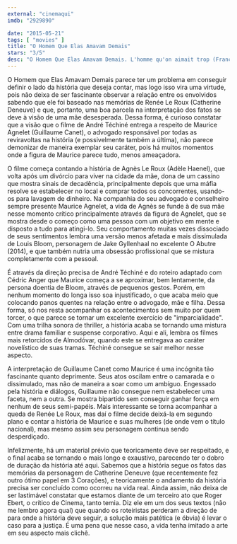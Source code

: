 ```yaml
---
external: "cinemaqui"
imdb: "2929890"

date: "2015-05-21"
tags: [ "movies" ]
title: "O Homem Que Elas Amavam Demais"
stars: "3/5"
desc: "O Homem Que Elas Amavam Demais. L'homme qu'on aimait trop (France, 2014). Dirigido por André Téchiné. Escrito por Cédric Anger, Jean-Charles Le Roux, Renée Le Roux, André Téchiné. Com Guillaume Canet, Catherine Deneuve, Adèle Haenel, Judith Chemla, Mauro Conte, Jean Corso, Hugo Sablic, Jean-Pierre Getti, Pascal Mercier. Crítica escrita para o site CinemAqui."
---
```

O Homem que Elas Amavam Demais parece ter um problema em conseguir definir o lado da história que deseja contar, mas logo isso vira uma virtude, pois não deixa de ser fascinante observar a relação entre os envolvidos sabendo que ele foi baseado nas memórias de Renée Le Roux (Catherine Deneuve) e que, portanto, uma boa parcela na interpretação dos fatos se deve à visão de uma mãe desesperada. Dessa forma, é curioso constatar que a visão que o filme de André Téchiné entrega a respeito de Maurice Agnelet (Guillaume Canet), o advogado responsável por todas as reviravoltas na história (e possivelmente também a última), não parece demonizar de maneira exemplar seu caráter, pois há muitos momentos onde a figura de Maurice parece tudo, menos ameaçadora.

O filme começa contando a história de Agnès Le Roux (Adèle Haenel), que volta após um divórcio para viver na cidade da mãe, dona de um cassino que mostra sinais de decadência, principalmente depois que uma máfia resolve se estabelecer no local e comprar todos os concorrentes, usando-os para lavagem de dinheiro. Na companhia do seu advogado e conselheiro sempre presente Maurice Agnelet, a vida de Agnès se funde à de sua mãe nesse momento crítico principalmente através da figura de Agnelet, que se mostra desde o começo como uma pessoa com um objetivo em mente e disposto a tudo para atingi-lo. Seu comportamento muitas vezes dissociado de seus sentimentos lembra uma versão menos afetada e mais dissimulada de Louis Bloom, personagem de Jake Gyllenhaal no excelente O Abutre (2014), e que também nutria uma obsessão profissional que se mistura completamente com a pessoal.

É através da direção precisa de André Téchiné e do roteiro adaptado com Cédric Anger que Maurice começa a se aproximar, bem lentamente, da persona doentia de Bloom, através de pequenos gestos. Porém, em nenhum momento do longa isso soa injustificado, o que acaba meio que colocando panos quentes na relação entre o advogado, mãe e filha. Dessa forma, só nos resta acompanhar os acontecimentos sem muito por quem torcer, o que parece se tornar um excelente exercício de "imparcialidade". Com uma trilha sonora de thriller, a história acaba se tornando uma mistura entre drama familiar e suspense corporativo. Aqui e ali, lembra os filmes mais retorcidos de Almodóvar, quando este se entregava ao caráter novelístico de suas tramas. Téchiné consegue se sair melhor nesse aspecto.

A interpretação de Guillaume Canet como Maurice é uma incógnita tão fascinante quanto deprimente. Seus atos oscilam entre o camarada e o dissimulado, mas não de maneira a soar como um ambíguo. Engessado pela história e diálogos, Guillaume não consegue nem estabelecer uma faceta, nem a outra. Se mostra bipartido sem conseguir ganhar força em nenhum de seus semi-papéis. Mais interessante se torna acompanhar a queda de Renée Le Roux, mas daí o filme decide deixá-la em segundo plano e contar a história de Maurice e suas mulheres (de onde vem o título nacional), mas mesmo assim seu personagem continua sendo desperdiçado.

Infelizmente, há um material prévio que teoricamente deve ser respeitado, e o final acaba se tornando o mais longo e exaustivo, parecendo ter o dobro de duração da história até aqui. Sabemos que a história segue os fatos das memórias da personagem de Catherine Deneuve (que recentemente fez outro ótimo papel em 3 Corações), e teoricamente o andamento da história precisa ser concluído como ocorreu na vida real. Ainda assim, não deixa de ser lastimável constatar que estamos diante de um terceiro ato que Roger Ebert, o crítico de Cinema, tanto temia. Diz ele em um dos seus textos (não me lembro agora qual) que quando os roteiristas perderam a direção de para onde a história deve seguir, a solução mais patética (e óbvia) é levar o caso para a justiça. É uma pena que nesse caso, a vida tenha imitado a arte em seu aspecto mais clichê.
